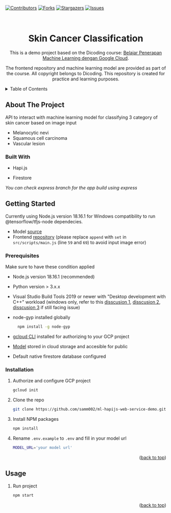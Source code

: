 <a id="readme-top"></a>

[![Contributors][contributors-shield]][contributors-url]
[![Forks][forks-shield]][forks-url]
[![Stargazers][stars-shield]][stars-url]
[![Issues][issues-shield]][issues-url]

<!-- PROJECT LOGO -->
<br />
<div align="center">

# Skin Cancer Classification

<p>
This is a demo project based on the Dicoding course:  
<a href="https://www.dicoding.com/academies/658">Belajar Penerapan Machine Learning dengan Google Cloud</a>.
</p>

<p>
The frontend repository and machine learning model are provided as part of the course.  
All copyright belongs to Dicoding. This repository is created for practice and learning purposes.
</p>

</div>

<!-- TABLE OF CONTENTS -->
<details>
  <summary>Table of Contents</summary>
  <ol>
    <li>
      <a href="#about-the-project">About The Project</a>
      <ul>
        <li><a href="#built-with">Built With</a></li>
      </ul>
    </li>
    <li>
      <a href="#getting-started">Getting Started</a>
      <ul>
        <li><a href="#prerequisites">Prerequisites</a></li>
        <li><a href="#installation">Installation</a></li>
      </ul>
    </li>
    <li><a href="#usage">Usage</a></li>
    <li><a href="#roadmap">Roadmap</a></li>
    <li><a href="#contributing">Contributing</a></li>
    <li><a href="#license">License</a></li>
    <li><a href="#contact">Contact</a></li>
    <li><a href="#acknowledgments">Acknowledgments</a></li>
  </ol>
</details>

<!-- ABOUT THE PROJECT -->

## About The Project
<p>API to interact with machine learning model for classifying 3 category of skin cancer based on image input</p>
<ul>
  <li>Melanocytic nevi</li>
  <li>Squamous cell carcinoma</li>
  <li>Vascular lesion</li>
</ul>

### Built With

- Hapi.js

- Firestore

<p><i>You can check express branch for the app build using express</i></p>

<!-- GETTING STARTED -->

## Getting Started

Currently using Node.js version 18.16.1 for Windows compatibility to run @tensorflow/tfjs-node dependecies.

- Model [source](https://github.com/dicodingacademy/a658-machine-learning-googlecloud/releases/tag/serta-mulia-model)
- Frontend [repository](https://github.com/dicodingacademy/serta-mulia) (please replace `append` with `set` in `src/scripts/main.js` (line `59` and `69`) to avoid input image error)

### Prerequisites

Make sure to have these condition applied

- Node.js version 18.16.1 (recommended)

- Python version > 3.x.x

- Visual Studio Build Tools 2019 or newer with "Desktop development with C++" workload (windows only, refer to this [disscusion 1](https://github.com/tensorflow/tfjs/issues/7939), [disscusion 2](https://github.com/tensorflow/tfjs/issues/7341), [disscusion 3](https://github.com/tensorflow/tfjs/issues/7793) if still facing issue)

- node-gyp installed globally

  ```sh
    npm install -g node-gyp
  ```
- [gcloud CLI](https://cloud.google.com/sdk/docs/install) installed for authorizing to your GCP project

- [Model](https://github.com/dicodingacademy/a658-machine-learning-googlecloud/releases/tag/serta-mulia-model) stored in cloud storage and accesible for public

- Default native firestore database configured

### Installation

1. Authorize and configure GCP project
   ```sh
   gcloud init
   ```

2. Clone the repo
   ```sh
   git clone https://github.com/samm002/ml-hapijs-web-service-demo.git
   ```

3. Install NPM packages
   ```sh
   npm install
   ```

4. Rename `.env.example` to `.env` and fill in your model url 
   ```sh
   MODEL_URL='your model url'
   ```

<p align="right">(<a href="#readme-top">back to top</a>)</p>

<!-- USAGE EXAMPLES -->

## Usage

1. Run project
   ```sh
   npm start
   ```

<p align="right">(<a href="#readme-top">back to top</a>)</p>

<!-- MARKDOWN LINKS & IMAGES -->
<!-- https://www.markdownguide.org/basic-syntax/#reference-style-links -->

[contributors-shield]: https://img.shields.io/github/contributors/samm002/ml-hapijs-web-service-demo.svg?style=for-the-badge
[contributors-url]: https://github.com/samm002/ml-hapijs-web-service-demo/graphs/contributors
[forks-shield]: https://img.shields.io/github/forks/samm002/ml-hapijs-web-service-demo.svg?style=for-the-badge
[forks-url]: https://github.com/samm002/ml-hapijs-web-service-demo/network/members
[stars-shield]: https://img.shields.io/github/stars/samm002/ml-hapijs-web-service-demo.svg?style=for-the-badge
[stars-url]: https://github.com/samm002/ml-hapijs-web-service-demo/stargazers
[issues-shield]: https://img.shields.io/github/issues/samm002/ml-hapijs-web-service-demo.svg?style=for-the-badge
[issues-url]: https://github.com/samm002/ml-hapijs-web-service-demo/issues
[product-screenshot]: images/screenshot.png
